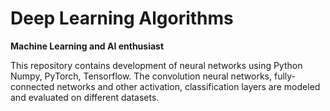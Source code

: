 # Deep Learning Algorithms

**Machine Learning and AI enthusiast**

This repository contains development of neural networks using Python Numpy, PyTorch, Tensorflow.
The convolution neural networks, fully-connected networks and other activation, classification layers are modeled and evaluated on different datasets.

